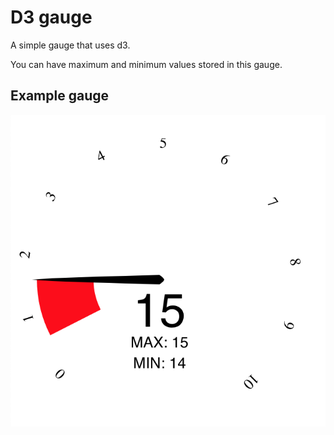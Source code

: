 # D3 gauge

A simple gauge that uses d3.

You can have maximum and minimum values stored in this gauge.

## Example gauge

![an example gauge image not here](gaugeexample.png)